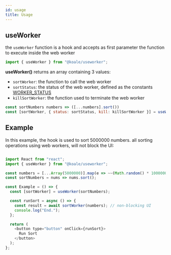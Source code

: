 ```yaml
---
id: usage
title: Usage
---
```


## useWorker

the `useWorker` function is a hook and accepts as first parameter the function to execute inside the web worker

```javascript
import { useWorker } from "@koale/useworker";
```

**useWorker()** returns an array containing 3 values:

- `sortWorker`: the function to call the web worker
- `sortStatus`: the status of the web worker, defined as the constants [WORKER_STATUS](./workerstatus.md)
- `killSortWorker`: the function used to terminate the web worker

```javascript
const sortNumbers numbers => ([...numbers].sort())
const [sortWorker, { status: sortStatus, kill: killSortWorker }] = useWorker(sortNumbers);
```

## Example

In this example, the hook is used to sort 5000000 numbers. all sorting operations using web workers, will not block the UI:

```javascript

import React from "react";
import { useWorker } from "@koale/useworker";

const numbers = [...Array(5000000)].map(e => ~~(Math.random() * 1000000));
const sortNumbers = nums => nums.sort();

const Example = () => {
  const [sortWorker] = useWorker(sortNumbers);

  const runSort = async () => {
    const result = await sortWorker(numbers); // non-blocking UI
    console.log("End.");
  };

  return (
    <button type="button" onClick={runSort}>
      Run Sort
    </button>
  );
};
```
